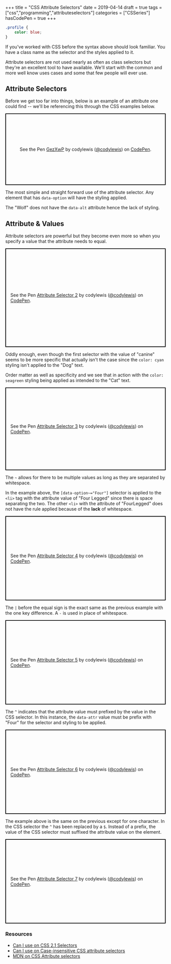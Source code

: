 +++
title = "CSS Attribute Selectors"
date = 2019-04-14
draft = true
tags = ["css","programming","attributeselectors"]
categories = ["CSSeries"]
hasCodePen = true
+++

```CSS
.profile {
    color: blue;
}
```

If you've worked with CSS before the syntax above should look familiar. You have a class name as the selector and the styles applied to it.

Attribute selectors are not used nearly as often as class selectors but they're an excellent tool to have available. We'll start with the common and more well know uses cases and some that few people will ever use.

## Attribute Selectors

Before we get too far into things, below is an example of an attribute one could find -- we'll be referencing this through the CSS examples below.

<p class="codepen" data-height="225" data-theme-id="0" data-default-tab="css,result" data-user="codylewis" data-slug-hash="GezXwP" style="height: 225px; box-sizing: border-box; display: flex; align-items: center; justify-content: center; border: 2px solid black; margin: 1em 0; padding: 1em;" data-pen-title="GezXwP">
  <span>See the Pen <a href="https://codepen.io/codylewis/pen/GezXwP/">
  GezXwP</a> by codylewis (<a href="https://codepen.io/codylewis">@codylewis</a>)
  on <a href="https://codepen.io">CodePen</a>.</span>
</p>

The most simple and straight forward use of the attribute selector. Any element that has `data-option` will have the styling applied.

The "Wolf" does not have the `data-alt` attribute hence the lack of styling.

## Attribute & Values

Attribute selectors are powerful but they become even more so when you specify a value that the attribute needs to equal.

<p class="codepen" data-height="310" data-theme-id="0" data-default-tab="css,result" data-user="codylewis" data-slug-hash="VRNLON" style="height: 310px; box-sizing: border-box; display: flex; align-items: center; justify-content: center; border: 2px solid black; margin: 1em 0; padding: 1em;" data-pen-title="Attribute Selector 2">
  <span>See the Pen <a href="https://codepen.io/codylewis/pen/VRNLON/">
  Attribute Selector 2</a> by codylewis (<a href="https://codepen.io/codylewis">@codylewis</a>)
  on <a href="https://codepen.io">CodePen</a>.</span>
</p>

Oddly enough, even though the first selector with the value of "canine" seems to be more specific that actually isn't the case since the `color: cyan` styling isn't applied to the "Dog" text.

Order matter as well as specificity and we see that in action with the `color: seagreen` styling being applied as intended to the "Cat" text.

<p class="codepen" data-height="260" data-theme-id="0" data-default-tab="css,result" data-user="codylewis" data-slug-hash="eXopNM" style="height: 260px; box-sizing: border-box; display: flex; align-items: center; justify-content: center; border: 2px solid black; margin: 1em 0; padding: 1em;" data-pen-title="Attribute Selector 3">
  <span>See the Pen <a href="https://codepen.io/codylewis/pen/eXopNM/">
  Attribute Selector 3</a> by codylewis (<a href="https://codepen.io/codylewis">@codylewis</a>)
  on <a href="https://codepen.io">CodePen</a>.</span>
</p>

The `~` allows for there to be multiple values as long as they are separated by whitespace.

In the example above, the `[data-option~="Four"]` selector is applied to the `<li>` tag with the attribute value of "Four Legged" since there is space separating the two. The other `<li>` with the attribute of "FourLegged" does not have the rule applied because of the **lack** of whitespace.

<p class="codepen" data-height="265" data-theme-id="0" data-default-tab="css,result" data-user="codylewis" data-slug-hash="XQrvNz" style="height: 265px; box-sizing: border-box; display: flex; align-items: center; justify-content: center; border: 2px solid black; margin: 1em 0; padding: 1em;" data-pen-title="Attribute Selector 4">
  <span>See the Pen <a href="https://codepen.io/codylewis/pen/XQrvNz/">
  Attribute Selector 4</a> by codylewis (<a href="https://codepen.io/codylewis">@codylewis</a>)
  on <a href="https://codepen.io">CodePen</a>.</span>
</p>

The `|` before the equal sign is the exact same as the previous example with the one key difference. A `-` is used in place of whitespace.

<p class="codepen" data-height="265" data-theme-id="0" data-default-tab="html,result" data-user="codylewis" data-slug-hash="rbBXJJ" style="height: 265px; box-sizing: border-box; display: flex; align-items: center; justify-content: center; border: 2px solid black; margin: 1em 0; padding: 1em;" data-pen-title="Attribute Selector 5">
  <span>See the Pen <a href="https://codepen.io/codylewis/pen/rbBXJJ/">
  Attribute Selector 5</a> by codylewis (<a href="https://codepen.io/codylewis">@codylewis</a>)
  on <a href="https://codepen.io">CodePen</a>.</span>
</p>

The `^` indicates that the attribute value must prefixed by the value in the CSS selector. In this instance, the `data-attr` value must be prefix with "Four" for the selector and styling to be applied.

<p class="codepen" data-height="265" data-theme-id="0" data-default-tab="css,result" data-user="codylewis" data-slug-hash="LvPwga" style="height: 265px; box-sizing: border-box; display: flex; align-items: center; justify-content: center; border: 2px solid black; margin: 1em 0; padding: 1em;" data-pen-title="Attribute Selector 6">
  <span>See the Pen <a href="https://codepen.io/codylewis/pen/LvPwga/">
  Attribute Selector 6</a> by codylewis (<a href="https://codepen.io/codylewis">@codylewis</a>)
  on <a href="https://codepen.io">CodePen</a>.</span>
</p>

The example above is the same on the previous except for one character. In the CSS selector the `^` has been replaced by a `$`. Instead of a prefix, the value of the CSS selector must suffixed the attribute value on the element.

<p class="codepen" data-height="265" data-theme-id="0" data-default-tab="html,result" data-user="codylewis" data-slug-hash="JVPgex" style="height: 265px; box-sizing: border-box; display: flex; align-items: center; justify-content: center; border: 2px solid black; margin: 1em 0; padding: 1em;" data-pen-title="Attribute Selector 7">
  <span>See the Pen <a href="https://codepen.io/codylewis/pen/JVPgex/">
  Attribute Selector 7</a> by codylewis (<a href="https://codepen.io/codylewis">@codylewis</a>)
  on <a href="https://codepen.io">CodePen</a>.</span>
</p>



<!-- [attr operator value i] -->
<!-- [attr operator value s] -->


### Resources

- [Can I use on CSS 2.1 Selectors](https://caniuse.com/#feat=css-sel2)
- [Can I use on Case-insensitive CSS attribute selectors](https://caniuse.com/#feat=css-case-insensitive)
- [MDN on CSS Attribute selectors](https://developer.mozilla.org/en-US/docs/Web/CSS/Attribute_selectors)